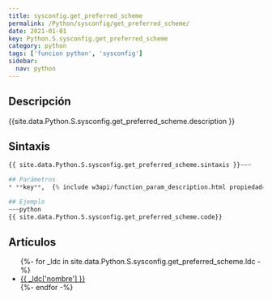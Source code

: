 ```yaml
---
title: sysconfig.get_preferred_scheme
permalink: /Python/sysconfig/get_preferred_scheme/
date: 2021-01-01
key: Python.S.sysconfig.get_preferred_scheme
category: python
tags: ['funcion python', 'sysconfig']
sidebar: 
  nav: python
---
```


## Descripción
{{site.data.Python.S.sysconfig.get_preferred_scheme.description }}

## Sintaxis
~~~python
{{ site.data.Python.S.sysconfig.get_preferred_scheme.sintaxis }}~~~

## Parámetros
* **key**,  {% include w3api/function_param_description.html propiedad=site.data.Python.S.sysconfig.get_preferred_scheme valor="key" %}

## Ejemplo
~~~python
{{ site.data.Python.S.sysconfig.get_preferred_scheme.code}}
~~~

## Artículos
<ul>
{%- for _ldc in site.data.Python.S.sysconfig.get_preferred_scheme.ldc -%}
   <li>
       <a href="{{_ldc['url'] }}">{{ _ldc['nombre'] }}</a>
   </li>
{%- endfor -%}
</ul>

